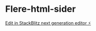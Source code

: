 # Flere-html-sider

[Edit in StackBlitz next generation editor ⚡️](https://stackblitz.com/~/github.com/Advokatten/Flere-html-sider)